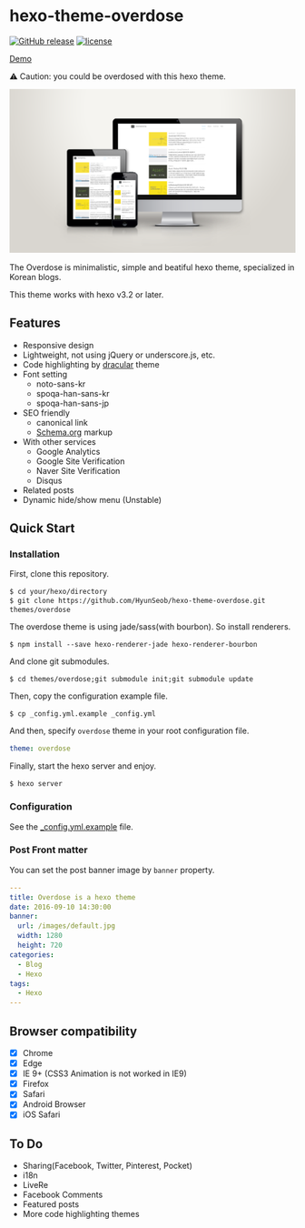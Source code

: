 # hexo-theme-overdose
[![GitHub release](https://img.shields.io/github/release/hyunseob/hexo-theme-overdose.svg?maxAge=2592000?style=plastic)](https://github.com/HyunSeob/hexo-theme-overdose)
[![license](https://img.shields.io/github/license/hyunseob/hexo-theme-overdose.svg?maxAge=2592000?style=plastic)](https://github.com/HyunSeob/hexo-theme-overdose)

[Demo](http://hyunseob.github.io)

⚠ Caution: you could be overdosed with this hexo theme.

![Mock-up image](/source/images/mock-up.png)

The Overdose is minimalistic, simple and beatiful hexo theme, specialized in Korean blogs.

This theme works with hexo v3.2 or later.

## Features

- Responsive design
- Lightweight, not using jQuery or underscore.js, etc.
- Code highlighting by [dracular](https://draculatheme.com/) theme
- Font setting
  - noto-sans-kr
  - spoqa-han-sans-kr
  - spoqa-han-sans-jp
- SEO friendly
  - canonical link
  - [Schema.org](https://schema.org) markup
- With other services
  - Google Analytics
  - Google Site Verification
  - Naver Site Verification
  - Disqus
- Related posts
- Dynamic hide/show menu (Unstable)

## Quick Start

### Installation
First, clone this repository.
```
$ cd your/hexo/directory
$ git clone https://github.com/HyunSeob/hexo-theme-overdose.git themes/overdose
```

The overdose theme is using jade/sass(with bourbon). So install renderers.
```
$ npm install --save hexo-renderer-jade hexo-renderer-bourbon
```

And clone git submodules.
```
$ cd themes/overdose;git submodule init;git submodule update
```

Then, copy the configuration example file.
```
$ cp _config.yml.example _config.yml
```

And then, specify `overdose` theme in your root configuration file.

``` yml
theme: overdose
```

Finally, start the hexo server and enjoy.
```
$ hexo server
```

### Configuration

See the [_config.yml.example](https://github.com/HyunSeob/hexo-theme-overdose/blob/master/_config.yml.example) file.

### Post Front matter

You can set the post banner image by `banner` property.

``` yml
---
title: Overdose is a hexo theme
date: 2016-09-10 14:30:00
banner:
  url: /images/default.jpg
  width: 1280
  height: 720
categories:
  - Blog
  - Hexo
tags:
  - Hexo
---
```

## Browser compatibility

- [x] Chrome
- [x] Edge
- [x] IE 9+ (CSS3 Animation is not worked in IE9)
- [x] Firefox
- [x] Safari
- [x] Android Browser
- [x] iOS Safari

## To Do

- Sharing(Facebook, Twitter, Pinterest, Pocket)
- i18n
- LiveRe
- Facebook Comments
- Featured posts
- More code highlighting themes
